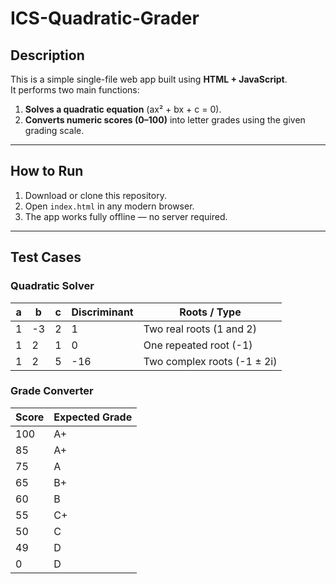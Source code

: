 # ICS-Quadratic-Grader

## Description
This is a simple single-file web app built using **HTML + JavaScript**.  
It performs two main functions:
1. **Solves a quadratic equation** (ax² + bx + c = 0).
2. **Converts numeric scores (0–100)** into letter grades using the given grading scale.

---

## How to Run
1. Download or clone this repository.
2. Open `index.html` in any modern browser.
3. The app works fully offline — no server required.

---

## Test Cases

### Quadratic Solver
| a | b | c | Discriminant | Roots / Type |
|---|---|---|---------------|---------------|
| 1 | -3 | 2 | 1 | Two real roots (1 and 2) |
| 1 | 2 | 1 | 0 | One repeated root (-1) |
| 1 | 2 | 5 | -16 | Two complex roots (-1 ± 2i) |

### Grade Converter
| Score | Expected Grade |
|--------|----------------|
| 100 | A+ |
| 85 | A+ |
| 75 | A |
| 65 | B+ |
| 60 | B |
| 55 | C+ |
| 50 | C |
| 49 | D |
| 0 | D |
